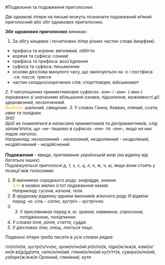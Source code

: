 #Подвоєння та подовження приголосних

Двi однаковi лiтери на письмi можуть позначати подовжений м’який приголосний або збiг однакових приголосних.
<br>

<b>Збiг однакових приголосних</b> виникає:


1. За збiгу кiнцевих i початкових лiтер рiзних частин слова (морфем):
<ul>   
 <li> префiкса та кореня: <i>ввiчливий, оббiгти</i></li>
    <li> кореня та суфiкса: <i>сонний</i></li>
    <li> префiкса та префiкса: <i>возз’єднання</i></li>
    <li> суфiкса та суфiкса: <i>письменник</i></li>
    <li> основи дiєслова минулого часу, що закiнчується на <span class="p1">-с</span> i постфiкса <span class="p1">-ся</span>: <i>пасся, трясся</i></li>
    <li> частин складноскорочених слiв: <i>спорттовари, вiйськкомат</span></li>
</ul>
2. У наголошених прикметникових суфiксах <span class="p1">-енн-</span> i <span class="p1">-анн- (-янн-)</span> переважно зi значенням збiльшення ознаки, пiдсилення, можливостi дiї: <i>здоровенний, нескiнченний</i>.<br>
<font color="orange">Виняток:</font> шалений, священик.
3. У словах Ганна, бовван, лляний, ссати, овва та похiдних. 
 


<div class="add-wrap">
<span class="add">ЗНО</span>
<div class="add-text">
Щоб не помилятися в написаннi прикметникiв та дiєприкметникiв, слiд запам’ятати, що <span class="p1">-нн-</span> пишемо в суфiксах <span class="p1">-енн-</span> та <span class="p1">-анн-</span>, якщо на них падає наголос.<br> Наприклад: <i>несказанний - несказаний, нездоланний - нездоланий, нездiйснeнний - нездiйснений</i>.
</div>

<br>
<b>Подовження</b> - явище, притаманне українськiй мовi (на вiдмiну вiд багатьох iнших).<br>
Подовжуються приголоснi <span class="p1">д, т, з, с, ц, л, н, ж, ч, ш</span>, якщо вони стоять у позицiї мiж голосними:

1. В iменниках середнього роду: <i>знаряддя, знання.</i> <br><font color="orange">Але</font> в назвах малих iстот подовження немає.<br>
Наприклад: <i>гусеня, каченя, теля</i>. 
2. В орудному вiдмiнку однини iменникiв жiночого роду III вiдмiни перед <span class="p1">-ю</span>: <i>сiль - сiллю, зустрiч – зустрiччю.</i>
3. 3. У прислiвниках перед <span class="p1">я, ю</span>: <i>зрання, навмання, спросоння, попiдвiконню, попiдтинню</i>.
4. У словах <i>Iлля, рiлля, стаття, суддя</i>.
5. У дiєсловах <i>ллю, ллєш, ллється</i> тощо.



<quiz> 
    <question>
       <p>Подвоєні літери треба писати в усіх словах рядка:</p>
           <answer> гіл(л/лл)я, зустрі(ч/чч)ю, орли(н/нн)ий</answer>
           <answer correct> рі(л/лл)я, підні(ж/жж)я, камі(н/нн)я</answer>
           <answer> ві(д/дд)ати, силе(н/нн)ий, глиня(н/нн)ий</answer>
           <answer> ку(т/тт)я, сувере(н/нн)ий, узбере(ж/жж)я</answer>
      <explanation>
Орлиний, глиняний, кутя 
</explanation>
    </question>
</quiz> 
